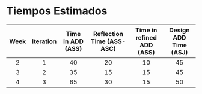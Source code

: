 # Tiempos Estimados

| **Week** | **Iteration** | **Time in ADD (ASS)** | **Reflection Time   (ASS-ASC)** | **Time in refined ADD (ASS)** | **Design ADD Time (ASJ)** |
|:--------:|:-------------:|:---------------------:|:-------------------------------:|:-----------------------------:|:-------------------------:|
|     2    |       1       |           40          |                20               |               10              |             45            |
|     3    |       2       |           35          |                15               |               15              |             45            |
|     4    |       3       |           65          |                30               |               15              |             50            |
